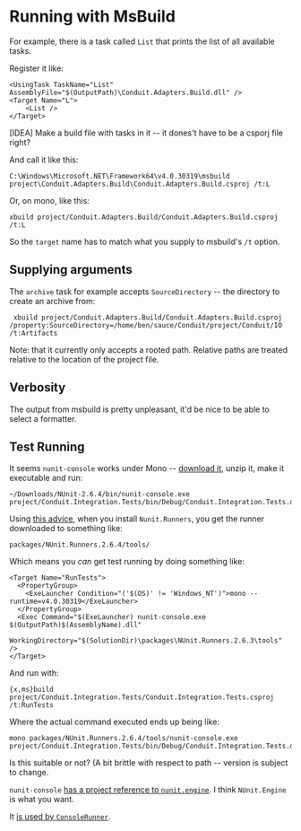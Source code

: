 ﻿# Running with MsBuild

For example, there is a task called `List` that prints the list of all available tasks. 

Register it like:

```
<UsingTask TaskName="List" AssemblyFile="$(OutputPath)\Conduit.Adapters.Build.dll" />
<Target Name="L">
	<List />
</Target>
```

[IDEA] Make a build file with tasks in it -- it dones't have to be a csporj file right?

And call it like this:

```
C:\Windows\Microsoft.NET\Framework64\v4.0.30319\msbuild project\Conduit.Adapters.Build\Conduit.Adapters.Build.csproj /t:L
```

Or, on mono, like this:

```
xbuild project/Conduit.Adapters.Build/Conduit.Adapters.Build.csproj /t:L

```

So the `target` name has to match what you supply to msbuild's `/t` option.

## Supplying arguments

The `archive` task for example accepts `SourceDirectory` -- the directory to create an archive from:

```
 xbuild project/Conduit.Adapters.Build/Conduit.Adapters.Build.csproj /property:SourceDirectory=/home/ben/sauce/Conduit/project/Conduit/IO /t:Artifacts

```

Note: that it currently only accepts a rooted path. Relative paths are treated relative to the location of the project file.

## Verbosity

The output from msbuild is pretty unpleasant, it'd be nice to be able to select a formatter.

## Test Running

It seems `nunit-console` works under Mono -- [download it](http://www.nunit.org/index.php?p=download), unzip it, make it executable and run:

 ```
 ~/Downloads/NUnit-2.6.4/bin/nunit-console.exe project/Conduit.Integration.Tests/bin/Debug/Conduit.Integration.Tests.dll

 ``` 
 
Using [this advice](https://peteris.rocks/blog/running-nunit-with-msbuild-on-windows-and-mono/), when you install `Nunit.Runners`, you get the runner downloaded to something like:
 

```
packages/NUnit.Runners.2.6.4/tools/
``` 

Which means you *can* get test running by doing something like:

```
<Target Name="RunTests">
  <PropertyGroup>
    <ExeLauncher Condition="('$(OS)' != 'Windows_NT')">mono --runtime=v4.0.30319</ExeLauncher>
  </PropertyGroup>
  <Exec Command="$(ExeLauncher) nunit-console.exe $(OutputPath)$(AssemblyName).dll"
        WorkingDirectory="$(SolutionDir)\packages\NUnit.Runners.2.6.3\tools" />
</Target>
```

And run with:

```
{x,ms}build project/Conduit.Integration.Tests/Conduit.Integration.Tests.csproj /t:RunTests
```

Where the actual command executed ends up being like:

```
mono packages/NUnit.Runners.2.6.4/tools/nunit-console.exe project/Conduit.Integration.Tests/bin/Debug/Conduit.Integration.Tests.dll

```

Is this suitable or not? (A bit brittle with respect to path -- version is subject to change.

`nunit-console` [has a project reference to `nunit.engine`](https://github.com/nunit/nunit/blob/master/src/NUnitConsole/nunit-console/nunit-console.csproj#L122). I think `NUnit.Engine` is what you want. 
 
It [is used by `ConsoleRunner`](https://github.com/nunit/nunit/blob/master/src/NUnitConsole/nunit-console/nunit-console.csproj#L122).
